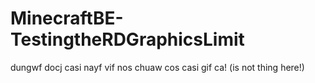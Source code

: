 # MinecraftBE-TestingtheRDGraphicsLimit
dungwf docj casi nayf vif nos chuaw cos casi gif ca!
(is not thing here!)
